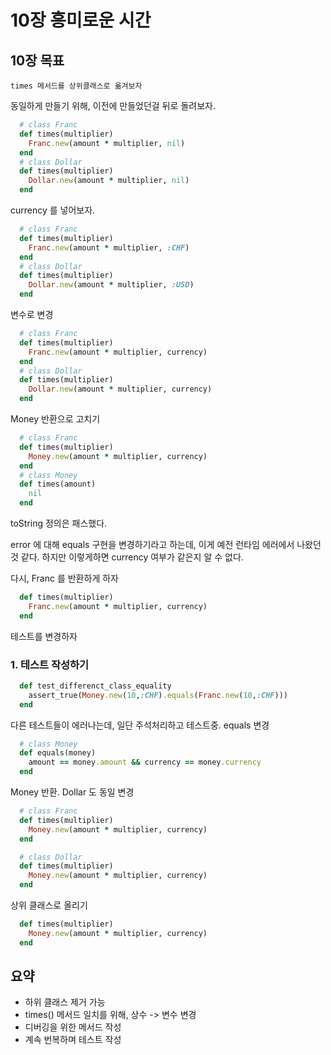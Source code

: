 # 10장 흥미로운 시간 

## 10장 목표

```
times 메서드를 상위클래스로 옮겨보자
```

동일하게 만들기 위해, 이전에 만들었던걸 뒤로 돌려보자. 

```ruby
  # class Franc
  def times(multiplier)
    Franc.new(amount * multiplier, nil)
  end
  # class Dollar
  def times(multiplier)
    Dollar.new(amount * multiplier, nil)
  end
```

currency 를 넣어보자. 

```ruby
  # class Franc
  def times(multiplier)
    Franc.new(amount * multiplier, :CHF)
  end
  # class Dollar
  def times(multiplier)
    Dollar.new(amount * multiplier, :USD)
  end
```

변수로 변경

```ruby
  # class Franc
  def times(multiplier)
    Franc.new(amount * multiplier, currency)
  end
  # class Dollar
  def times(multiplier)
    Dollar.new(amount * multiplier, currency)
  end
```

Money 반환으로 고치기

```ruby
  # class Franc
  def times(multiplier)
    Money.new(amount * multiplier, currency)
  end
  # class Money
  def times(amount)
    nil
  end
```

toString 정의은 패스했다. 

error 에 대해 equals 구현을 변경하기라고 하는데, 이게 예전 런타임 에러에서 나왔던 것 같다. 하지만 이렇게하면 currency 여부가 같은지 알 수 없다. 

다시, Franc 를 반환하게 하자

```ruby
  def times(multiplier)
    Franc.new(amount * multiplier, currency)
  end
```

테스트를 변경하자

### 1. 테스트 작성하기

```ruby
  def test_differenct_class_equality
    assert_true(Money.new(10,:CHF).equals(Franc.new(10,:CHF)))
  end
```

다른 테스트들이 에러나는데, 일단 주석처리하고 테스트중. equals 변경

```ruby
  # class Money 
  def equals(money)
    amount == money.amount && currency == money.currency
  end
```

Money 반환. Dollar 도 동일 변경 

```ruby
  # class Franc
  def times(multiplier)
    Money.new(amount * multiplier, currency)
  end

  # class Dollar
  def times(multiplier)
    Money.new(amount * multiplier, currency)
  end
```

상위 클래스로 올리기 

```ruby
  def times(multiplier)
    Money.new(amount * multiplier, currency)
  end
```

## 요약

- 하위 클래스 제거 가능
- times() 메서드 일치를 위해, 상수 -> 변수 변경
- 디버깅을 위한 메서드 작성
- 계속 번복하며 테스트 작성 